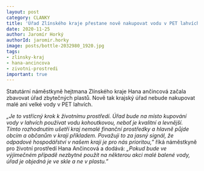 ```yaml
---
layout: post
category: CLANKY
title: 'Úřad Zlínského kraje přestane nově nakupovat vodu v PET lahvích'
date: 2020-11-25
author: Jaromír Horký
authorId: jaromir.horky
image: posts/bottle-2032980_1920.jpg
tags: 
- zlinsky-kraj
- hana-ancincova
- zivotni-prostredi
important: true
---
```

Statutární náměstkyně hejtmana Zlínského kraje Hana ančincová začala zbavovat úřad zbytečných plastů. Nově tak krajský úřad nebude nakupovat malé ani velké vody v PET lahvích.

*„Je to vstřícný krok k životnímu prostředí. Úřad bude na místo kupování vody v lahvích používat vodu kohoutkovou, neboť je kvalitní a levnější. Tímto rozhodnutím ušetří kraj nemalé finanční prostředky a hlavně půjde obcím a občanům v kraji příkladem. Považuji to za jasný signál, že odpadové hospodářství v našem kraji je pro nás prioritou,”* říká náměstkyně pro životní prostředí Hana Ančincová a dodává: *„Pokud bude ve výjimečném případě nezbytné použít na některou akci malé balené vody, úřad je objedná je ve skle a ne v plastu.”*


